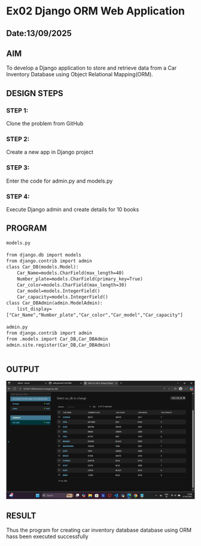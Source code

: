 # Ex02 Django ORM Web Application
## Date:13/09/2025 

## AIM
To develop a Django application to store and retrieve data from a Car Inventory Database using Object Relational Mapping(ORM).

## DESIGN STEPS

### STEP 1:
Clone the problem from GitHub

### STEP 2:
Create a new app in Django project

### STEP 3:
Enter the code for admin.py and models.py

### STEP 4:
Execute Django admin and create details for 10 books

## PROGRAM
```
models.py

from django.db import models
from django.contrib import admin
class Car_DB(models.Model):
    Car_Name=models.CharField(max_length=40)
    Number_plate=models.CharField(primary_key=True)
    Car_color=models.CharField(max_length=30) 
    Car_model=models.IntegerField()
    Car_capacity=models.IntegerField()
class Car_DBAdmin(admin.ModelAdmin):
    list_display=["Car_Name","Number_plate","Car_color","Car_model","Car_capacity"]

admin.py
from django.contrib import admin
from .models import Car_DB,Car_DBAdmin
admin.site.register(Car_DB,Car_DBAdmin)
   

```



## OUTPUT
![alt text](<Screenshot 2025-09-12 233900.png>)



## RESULT
Thus the program for creating car inventory database database using ORM hass been executed successfully
